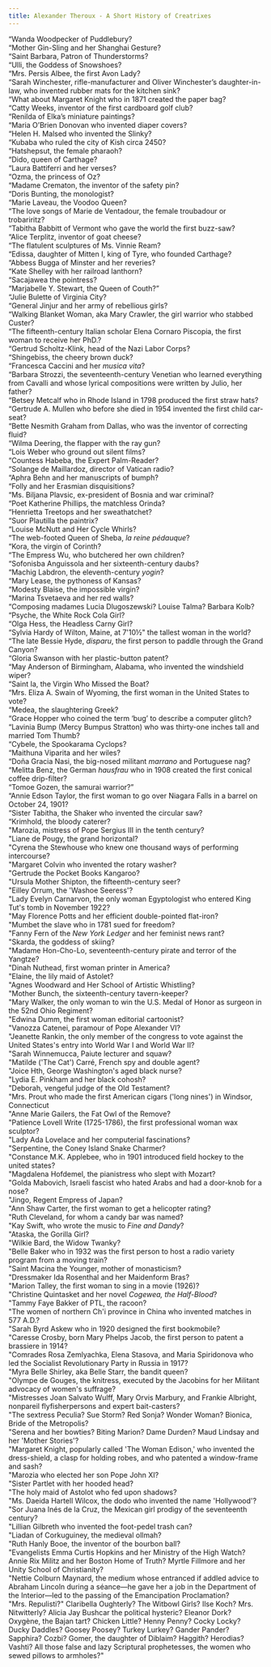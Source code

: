 ```yaml
---
title: Alexander Theroux - A Short History of Creatrixes
---
```

“Wanda Woodpecker of Puddlebury?  
“Mother Gin-Sling and her Shanghai Gesture?  
“Saint Barbara, Patron of Thunderstorms?  
“Ulli, the Goddess of Snowshoes?  
“Mrs. Persis Albee, the first Avon Lady?  
“Sarah Winchester, rifle-manufacturer and Oliver Winchester’s daughter-in-law, who invented rubber mats for the kitchen sink?  
“What about Margaret Knight who in 1871 created the paper bag?  
“Catty Weeks, inventor of the first cardboard golf club?  
“Renilda of Elka’s miniature paintings?  
“Maria O’Brien Donovan who invented diaper covers?  
“Helen H. Malsed who invented the Slinky?  
“Kubaba who ruled the city of Kish circa 2450?  
“Hatshepsut, the female pharaoh?  
“Dido, queen of Carthage?  
“Laura Battiferri and her verses?  
“Ozma, the princess of Oz?  
“Madame Crematon, the inventor of the safety pin?  
“Doris Bunting, the monologist?  
“Marie Laveau, the Voodoo Queen?  
“The love songs of Marie de Ventadour, the female troubadour or trobariritz?  
“Tabitha Babbitt of Vermont who gave the world the first buzz-saw?  
“Alice Terplitz, inventor of goat cheese?  
“The flatulent sculptures of Ms. Vinnie Ream?  
“Edissa, daughter of Mitten I, king of Tyre, who founded Carthage?  
“Abbess Bugga of Minster and her reveries?  
“Kate Shelley with her railroad lanthorn?  
“Sacajawea the pointress?  
“Marjabelle Y. Stewart, the Queen of Couth?”  
“Julie Bulette of Virginia City?  
“General Jinjur and her army of rebellious girls?  
“Walking Blanket Woman, aka Mary Crawler, the girl warrior who stabbed Custer?  
“The fifteenth-century Italian scholar Elena Cornaro Piscopia, the first woman to receive her PhD.?  
“Gertrud Scholtz-Klink, head of the Nazi Labor Corps?  
“Shingebiss, the cheery brown duck?  
“Francesca Caccini and her _musica vita_?  
“Barbara Strozzi, the seventeenth-century Venetian who learned everything from Cavalli and whose lyrical compositions were written by Julio, her father?  
“Betsey Metcalf who in Rhode Island in 1798 produced the first straw hats?  
“Gertrude A. Mullen who before she died in 1954 invented the first child car-seat?  
“Bette Nesmith Graham from Dallas, who was the inventor of correcting fluid?  
“Wilma Deering, the flapper with the ray gun?  
“Lois Weber who ground out silent films?  
“Countess Habeba, the Expert Palm-Reader?  
“Solange de Maillardoz, director of Vatican radio?  
“Aphra Behn and her manuscripts of bumph?  
“Folly and her Erasmian disquisitions?  
“Ms. Biljana Plavsic, ex-president of Bosnia and war criminal?  
“Poet Katherine Phillips, the matchless Orinda?  
“Henrietta Treetops and her sweathatchet?  
“Suor Plautilla the paintrix?  
“Louise McNutt and Her Cycle Whirls?  
“The web-footed Queen of Sheba, _la reine pédauque_?  
“Kora, the virgin of Corinth?  
“The Empress Wu, who butchered her own children?  
“Sofonisba Anguissola and her sixteenth-century daubs?  
“Machig Labdron, the eleventh-century _yogin_?  
“Mary Lease, the pythoness of Kansas?  
“Modesty Blaise, the impossible virgin?  
“Marina Tsvetaeva and her red walls?  
“Composing madames Lucia Dlugoszewski? Louise Talma? Barbara Kolb?  
“Psyche, the White Rock Cola Girl?  
“Olga Hess, the Headless Carny Girl?  
“Sylvia Hardy of Wilton, Maine, at 7'10½" the tallest woman in the world?  
“The late Bessie Hyde, _disparu_, the first person to paddle through the Grand Canyon?  
“Gloria Swanson with her plastic-button patent?  
“May Anderson of Birmingham, Alabama, who invented the windshield wiper?  
“Saint Ia, the Virgin Who Missed the Boat?  
“Mrs. Eliza A. Swain of Wyoming, the first woman in the United States to vote?  
“Medea, the slaughtering Greek?  
“Grace Hopper who coined the term ‘bug’ to describe a computer glitch?  
“Lavinia Bump (Mercy Bumpus Stratton) who was thirty-one inches tall and married Tom Thumb?  
“Cybele, the Spookarama Cyclops?  
“Maithuna Viparita and her wiles?  
“Doña Gracia Nasi, the big-nosed militant _marrano_ and Portuguese nag?  
“Melitta Benz, the German _hausfrau_ who in 1908 created the first conical coffee drip-filter?  
“Tomoe Gozen, the samurai warrior?”  
“Annie Edson Taylor, the first woman to go over Niagara Falls in a barrel on October 24, 1901?  
“Sister Tabitha, the Shaker who invented the circular saw?  
“Krimhold, the bloody caterer?  
"Marozia, mistress of Pope Sergius III in the tenth century?  
"Liane de Pougy, the grand horizontal?  
"Cyrena the Stewhouse who knew one thousand ways of performing intercourse?  
"Margaret Colvin who invented the rotary washer?  
"Gertrude the Pocket Books Kangaroo?  
"Ursula Mother Shipton, the fifteenth-century seer?  
"Eilley Orrum, the 'Washoe Seeress'?  
"Lady Evelyn Carnarvon, the only woman Egyptologist who entered King Tut's tomb in November 1922?  
"May Florence Potts and her efficient double-pointed flat-iron?  
"Mumbet the slave who in 1781 sued for freedom?  
"Fanny Fern of the *New York Ledger* and her feminist news rant?  
"Skarda, the goddess of skiing?  
"Madame Hon-Cho-Lo, seventeenth-century pirate and terror of the Yangtze?  
"Dinah Nuthead, first woman printer in America?  
"Elaine, the lily maid of Astolet?  
"Agnes Woodward and Her School of Artistic Whistling?  
"Mother Bunch, the sixteenth-century tavern-keeper?  
"Mary Walker, the only woman to win the U.S. Medal of Honor as surgeon in the 52nd Ohio Regiment?  
"Edwina Dumm, the first woman editorial cartoonist?  
"Vanozza Catenei, paramour of Pope Alexander VI?  
"Jeanette Rankin, the only member of the congress to vote against the United States's entry into World War I and World War II?  
"Sarah Winnemucca, Paiute lecturer and squaw?  
"Matilde ('The Cat') Carré, French spy and double agent?  
"Joice Hth, George Washington's aged black nurse?  
"Lydia E. Pinkham and her black cohosh?  
"Deborah, vengeful judge of the Old Testament?  
"Mrs. Prout who made the first American cigars ('long nines') in Windsor, Connecticut  
"Anne Marie Gailers, the Fat Owl of the Remove?  
"Patience Lovell Write (1725-1786), the first professional woman wax sculptor?  
"Lady Ada Lovelace and her computerial fascinations?  
"Serpentine, the Coney Island Snake Charmer?  
"Constance M.K. Applebee, who in 1901 introduced field hockey to the united states?  
"Magdalena Hofdemel, the pianistress who slept with Mozart?  
"Golda Mabovich, Israeli fascist who hated Arabs and had a door-knob for a nose?  
"Jingo, Regent Empress of Japan?  
"Ann Shaw Carter, the first woman to get a helicopter rating?  
"Ruth Cleveland, for whom a candy bar was named?  
"Kay Swift, who wrote the music to *Fine and Dandy*?  
"Ataska, the Gorilla Girl?  
"Wilkie Bard, the Widow Twanky?  
"Belle Baker who in 1932 was the first person to host a radio variety program from a moving train?  
"Saint Macina the Younger, mother of monasticism?  
"Dressmaker Ida Rosenthal and her Maidenform Bras?  
"Marion Talley, the first woman to sing in a movie (1926)?  
"Christine Quintasket and her novel *Cogewea, the Half-Blood*?  
"Tammy Faye Bakker of PTL, the racoon?  
"The women of northern Ch'i province in China who invented matches in 577 A.D.?  
"Sarah Byrd Askew who in 1920 designed the first bookmobile?  
"Caresse Crosby, born Mary Phelps Jacob, the first person to patent a brassiere in 1914?  
"Comrades Rosa Zemlyachka, Elena Stasova, and Maria Spiridonova who led the Socialist Revolutionary Party in Russia in 1917?  
"Myra Belle Shirley, aka Belle Starr, the bandit queen?  
"Olympe de Gouges, the knitress, executed by the Jacobins for her Militant advocacy of women's suffrage?  
"Mistresses Joan Salvato Wulff, Mary Orvis Marbury, and Frankie Albright, nonpareil flyfisherpersons and expert bait-casters?  
"The sextress Peculia? Sue Storm? Red Sonja? Wonder Woman? Bionica, Bride of the Metropolis?  
"Serena and her bowties? Biting Marion? Dame Durden? Maud Lindsay and her 'Mother Stories'?  
"Margaret Knight, popularly called 'The Woman Edison,' who invented the dress-shield, a clasp for holding robes, and who patented a window-frame and sash?  
"Marozia who elected her son Pope John XI?  
"Sister Partlet with her hooded head?  
"The holy maid of Astolot who fed upon shadows?  
"Ms. Daeida Hartell Wilcox, the dodo who invented the name 'Hollywood'?  
"Sor Juana Inés de la Cruz, the Mexican girl prodigy of the seventeenth century?  
"Lillian Gilbreth who invented the foot-pedel trash can?  
"Liadan of Corkuguiney, the medieval ollmah?  
"Ruth Hanly Booe, the inventor of the bourbon ball?  
"Evangelists Emma Curtis Hopkins and her Ministry of the High Watch? Annie Rix Militz and her Boston Home of Truth? Myrtle Fillmore and her Unity School of Christianity?  
"Nettie Colburn Maynard, the medium whose entranced if addled advice to Abraham Lincoln during a séance—he gave her a job in the Department of the Interior—led to the passing of the Emancipation Proclamation?  
"Mrs. Repulisti?" Claribella Oughterly? The Witbowl Girls? Ilse Koch? Mrs. Nitwitterly? Alicia Jay Bushcar the political hysteric? Eleanor Dork? Oxygène, the Bajan tart? Chicken Little? Henny Penny? Cocky Locky? Ducky Daddles? Goosey Poosey? Turkey Lurkey? Gander Pander? Sapphira? Cozbi? Gomer, the daughter of Diblaim? Haggith? Herodias? Vashti? All those false and lazy Scriptural prophetesses, the women who sewed pillows to armholes?"